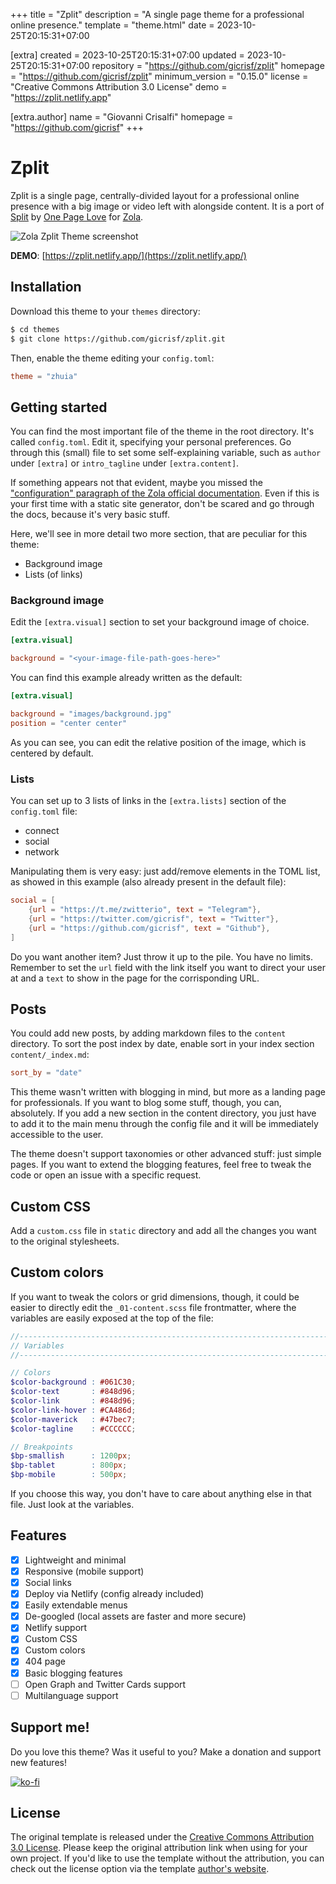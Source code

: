 
+++
title = "Zplit"
description = "A single page theme for a professional online presence."
template = "theme.html"
date = 2023-10-25T20:15:31+07:00

[extra]
created = 2023-10-25T20:15:31+07:00
updated = 2023-10-25T20:15:31+07:00
repository = "https://github.com/gicrisf/zplit"
homepage = "https://github.com/gicrisf/zplit"
minimum_version = "0.15.0"
license = "Creative Commons Attribution 3.0 License"
demo = "https://zplit.netlify.app"

[extra.author]
name = "Giovanni Crisalfi"
homepage = "https://github.com/gicrisf"
+++        

# Zplit

Zplit is a single page, centrally-divided layout for a professional online presence with a big image or video left with alongside content. It is a port of [Split](//onepagelove.com/split) by [One Page Love](//onepagelove.com) for [Zola](https://www.getzola.org/).

![Zola Zplit Theme screenshot](screenshot.png)

**DEMO**: [https://zplit.netlify.app/](https://zplit.netlify.app/)

## Installation

Download this theme to your `themes` directory:

```bash
$ cd themes
$ git clone https://github.com/gicrisf/zplit.git
```

Then, enable the theme editing your `config.toml`:

```toml
theme = "zhuia"
```

## Getting started

You can find the most important file of the theme in the root directory. It's called `config.toml`.
Edit it, specifying your personal preferences. Go through this (small) file to set some self-explaining variable, such as `author` under `[extra]` or `intro_tagline` under `[extra.content]`. 

If something appears not that evident, maybe you missed the ["configuration" paragraph of the Zola official documentation](https://www.getzola.org/documentation/getting-started/configuration/). Even if this is your first time with a static site generator, don't be scared and go through the docs, because it's very basic stuff.

Here, we'll see in more detail two more section, that are peculiar for this theme:
- Background image
- Lists (of links)

### Background image

Edit the `[extra.visual]` section to set your background image of choice.

```toml
[extra.visual]

background = "<your-image-file-path-goes-here>"
```

You can find this example already written as the default:

```toml
[extra.visual]

background = "images/background.jpg"
position = "center center"
```

As you can see, you can edit the relative position of the image, which is centered by default.

### Lists

You can set up to 3 lists of links in the `[extra.lists]` section of the `config.toml` file: 
- connect
- social
- network

Manipulating them is very easy: just add/remove elements in the TOML list, as showed in this example (also already present in the default file):

``` toml
social = [
    {url = "https://t.me/zwitterio", text = "Telegram"},
    {url = "https://twitter.com/gicrisf", text = "Twitter"},
    {url = "https://github.com/gicrisf", text = "Github"},
]
```

Do you want another item? Just throw it up to the pile. You have no limits.
Remember to set the `url` field with the link itself you want to direct your user at and a `text` to show in the page for the corrisponding URL.

## Posts

You could add new posts, by adding markdown files to the `content` directory.
To sort the post index by date, enable sort in your index section `content/_index.md`:

```toml
sort_by = "date"
```

This theme wasn't written with blogging in mind, but more as a landing page for professionals. If you want to blog some stuff, though, you can, absolutely. If you add a new section in the content directory, you just have to add it to the main menu through the config file and it will be immediately accessible to the user.

The theme doesn't support taxonomies or other advanced stuff: just simple pages. If you want to extend the blogging features, feel free to tweak the code or open an issue with a specific request.

## Custom CSS

Add a `custom.css` file in `static` directory and add all the changes you want to the original stylesheets. 

## Custom colors

If you want to tweak the colors or grid dimensions, though, it could be easier to directly edit the `_01-content.scss` file frontmatter, where the variables are easily exposed at the top of the file:

``` scss
//-------------------------------------------------------------------------------
// Variables
//-------------------------------------------------------------------------------

// Colors
$color-background : #061C30;
$color-text       : #848d96;
$color-link       : #848d96;
$color-link-hover : #CA486d;
$color-maverick   : #47bec7;
$color-tagline    : #CCCCCC;

// Breakpoints
$bp-smallish      : 1200px;
$bp-tablet        : 800px;
$bp-mobile        : 500px;
```

If you choose this way, you don't have to care about anything else in that file. Just look at the variables.

## Features

- [x] Lightweight and minimal
- [x] Responsive (mobile support)
- [x] Social links
- [x] Deploy via Netlify (config already included)
- [x] Easily extendable menus
- [x] De-googled (local assets are faster and more secure)
- [x] Netlify support
- [x] Custom CSS
- [x] Custom colors
- [x] 404 page
- [x] Basic blogging features
- [ ] Open Graph and Twitter Cards support
- [ ] Multilanguage support

## Support me!

Do you love this theme? Was it useful to you? Make a donation and support new features!

[![ko-fi](https://ko-fi.com/img/githubbutton_sm.svg)](https://ko-fi.com/V7V425BFU)

## License

The original template is released under the [Creative Commons Attribution 3.0 License](//github.com/escalate/hugo-split-theme/blob/master/LICENSE.md). Please keep the original attribution link when using for your own project. If you'd like to use the template without the attribution, you can check out the license option via the template [author's website](//onepagelove.com/split).

        